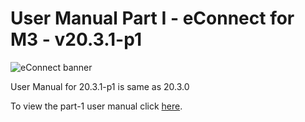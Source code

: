 #  User Manual Part I - eConnect for M3 - v20.3.1-p1

![eConnect banner](../../../../../images/banner-econnect-m3.jpg)

User Manual for 20.3.1-p1 is same as 20.3.0

To view the part-1 user manual click [here](../4.1.0/usermanual-material-plan.md).
